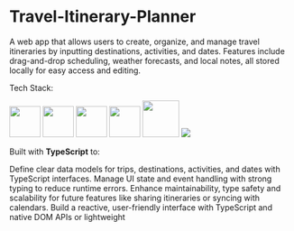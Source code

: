 # Travel-Itinerary-Planner
A web app that allows users to create, organize, and manage travel itineraries by inputting destinations, activities, and dates. Features include drag-and-drop scheduling, weather forecasts, and local notes, all stored locally for easy access and editing.

Tech Stack:

<img src ="https://github.com/super-fz/Social-Media-Dashboard/assets/122122054/2fdb809d-7c0c-4d10-9e37-8c753f58418f" height = "55">
<img src ="https://github.com/user-attachments/assets/32481355-9279-4606-b121-6feb83043fc3" height = "55">
<img src ="https://github.com/super-fz/Social-Media-Dashboard/assets/122122054/f744032c-55b2-460e-b068-254829613310" height = "55">
<img src ="https://github.com/user-attachments/assets/74c98220-8d26-44c9-b021-487035464433" height = "55">
<img src ="https://github.com/user-attachments/assets/c5064ede-1a89-410b-ad57-a3e4f0e07abb" height = "65">


<img src ="https://github.com/user-attachments/assets/bf7a65dd-dbb4-42ff-b3e0-883d55d9b272">



Built with <b>TypeScript</b> to:

Define clear data models for trips, destinations, activities, and dates with TypeScript interfaces.
Manage UI state and event handling with strong typing to reduce runtime errors.
Enhance maintainability, type safety and scalability for future features like sharing itineraries or syncing with calendars.
Build a reactive, user-friendly interface with TypeScript and native DOM APIs or lightweight
